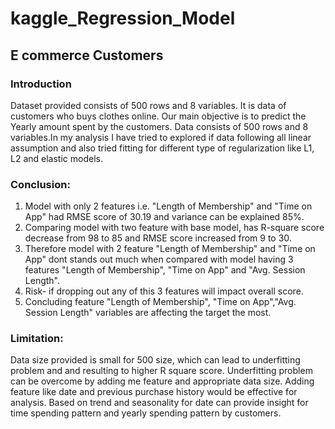 # kaggle_Regression_Model

## E commerce Customers 

### Introduction
Dataset provided consists of 500 rows and 8 variables. It is data of customers who buys clothes online. Our main objective is to predict the Yearly amount spent by the customers. Data consists of 500 rows and 8 variables.In my analysis I have tried to explored if data following all linear assumption and also tried fitting for different type of regularization like L1, L2 and elastic models. 

### Conclusion:
1. Model with only 2 features i.e. "Length of Membership" and "Time on App" had RMSE score of 30.19 and variance can be explained 85%.
2. Comparing model with two feature with base model, has R-square score decrease from 98 to 85 and RMSE score increased from 9 to 30.
3. Therefore model with 2 feature "Length of Membership" and "Time on App" dont stands out much when compared with model having 3 features "Length of Membership", "Time on App" and "Avg. Session Length".
4. Risk- if dropping out any of this 3 features will impact overall score.
5. Concluding feature "Length of Membership", "Time on App","Avg. Session Length" variables are affecting the target the most.

### Limitation:
Data size provided is small for 500 size, which can lead to underfitting problem and and resulting to higher R square score. Underfitting problem can be overcome by adding me feature and appropriate data size. Adding feature like date and previous purchase history would be effective for analysis. Based on trend and seasonality for date can provide insight for time spending pattern and yearly spending pattern by customers.

